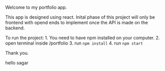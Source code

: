 Welcome to my portfolio app.

This app is designed using react.
Inital phase of this project will only be frontend with opend ends to implement once the API is made on the backend.


To run the project:
    1. You need to have npm installed on your computer.
    2. open terminal inside /portfolio
    3. run `npm install`
    4. run `npm start`

Thank you.


hello sagar